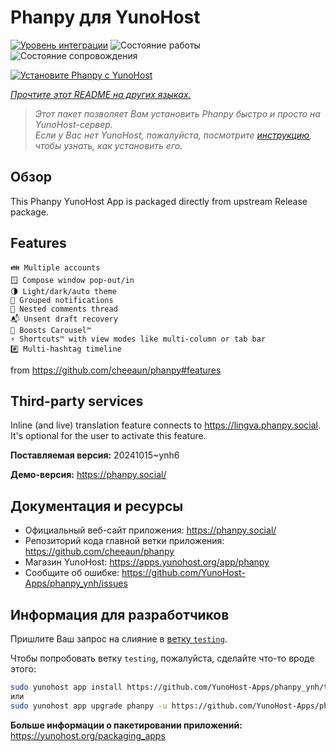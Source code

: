 <!--
Важно: этот README был автоматически сгенерирован <https://github.com/YunoHost/apps/tree/master/tools/readme_generator>
Он НЕ ДОЛЖЕН редактироваться вручную.
-->

# Phanpy для YunoHost

[![Уровень интеграции](https://dash.yunohost.org/integration/phanpy.svg)](https://ci-apps.yunohost.org/ci/apps/phanpy/) ![Состояние работы](https://ci-apps.yunohost.org/ci/badges/phanpy.status.svg) ![Состояние сопровождения](https://ci-apps.yunohost.org/ci/badges/phanpy.maintain.svg)

[![Установите Phanpy с YunoHost](https://install-app.yunohost.org/install-with-yunohost.svg)](https://install-app.yunohost.org/?app=phanpy)

*[Прочтите этот README на других языках.](./ALL_README.md)*

> *Этот пакет позволяет Вам установить Phanpy быстро и просто на YunoHost-сервер.*  
> *Если у Вас нет YunoHost, пожалуйста, посмотрите [инструкцию](https://yunohost.org/install), чтобы узнать, как установить его.*

## Обзор

This Phanpy YunoHost App is packaged directly from upstream Release package.

## Features

    👪 Multiple accounts
    🪟 Compose window pop-out/in
    🌗 Light/dark/auto theme
    🔔 Grouped notifications
    🪺 Nested comments thread
    📬 Unsent draft recovery
    🎠 Boosts Carousel™️
    ⚡ Shortcuts™️ with view modes like multi-column or tab bar
    #️⃣ Multi-hashtag timeline

from <https://github.com/cheeaun/phanpy#features>

## Third-party services

Inline (and live) translation feature connects to <https://lingva.phanpy.social>. It's optional for the user to activate this feature.



**Поставляемая версия:** 20241015~ynh6

**Демо-версия:** <https://phanpy.social/>
## Документация и ресурсы

- Официальный веб-сайт приложения: <https://phanpy.social/>
- Репозиторий кода главной ветки приложения: <https://github.com/cheeaun/phanpy>
- Магазин YunoHost: <https://apps.yunohost.org/app/phanpy>
- Сообщите об ошибке: <https://github.com/YunoHost-Apps/phanpy_ynh/issues>

## Информация для разработчиков

Пришлите Ваш запрос на слияние в [ветку `testing`](https://github.com/YunoHost-Apps/phanpy_ynh/tree/testing).

Чтобы попробовать ветку `testing`, пожалуйста, сделайте что-то вроде этого:

```bash
sudo yunohost app install https://github.com/YunoHost-Apps/phanpy_ynh/tree/testing --debug
или
sudo yunohost app upgrade phanpy -u https://github.com/YunoHost-Apps/phanpy_ynh/tree/testing --debug
```

**Больше информации о пакетировании приложений:** <https://yunohost.org/packaging_apps>
